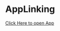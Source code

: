 # AppLinking

[Click Here to open App](https://patildnyaneshwar.github.io/AppLinking/web-app/home?inputData=123456)
